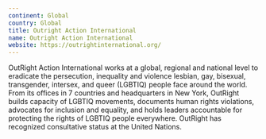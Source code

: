 ```yaml
---
continent: Global
country: Global
title: Outright Action International
name: Outright Action International
website: https://outrightinternational.org/
---
```


OutRight Action International works at a global, regional and national level to eradicate the persecution, inequality and violence lesbian, gay, bisexual, transgender, intersex, and queer (LGBTIQ) people face around the world. From its offices in 7 countries and headquarters in New York, OutRight builds capacity of LGBTIQ movements, documents human rights violations, advocates for inclusion and equality, and holds leaders accountable for protecting the rights of LGBTIQ people everywhere. OutRight has recognized consultative status at the United Nations.
